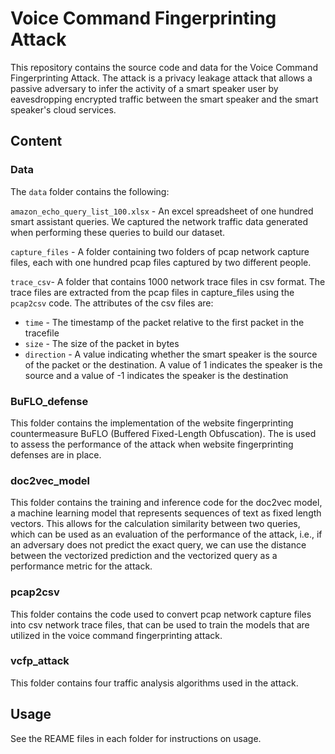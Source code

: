 # Voice Command Fingerprinting Attack
This repository contains the source code and data for the Voice Command Fingerprinting Attack.  The attack is a privacy leakage attack that allows a passive adversary to infer the activity of a smart speaker user by eavesdropping encrypted traffic between the smart speaker and the smart speaker's cloud services.

## Content

### Data

The ```data``` folder contains the following:

```amazon_echo_query_list_100.xlsx``` - An excel spreadsheet of one hundred smart assistant queries.  We captured the network traffic data generated when performing these queries to build our dataset.

```capture_files``` - A folder containing two folders of pcap network capture files, each with one hundred pcap files captured by two different people. 

 ```trace_csv```- A folder that contains 1000 network trace files in csv format.  The trace files are extracted from the pcap files in capture_files using the ```pcap2csv``` code.  The attributes of the csv files are:

-  ```time``` - The timestamp of the packet relative to the first packet in the tracefile
- ```size``` - The size of the packet in bytes
- ```direction``` - A value indicating whether the smart speaker is the source of the packet or the destination.  A value of 1 indicates the speaker is the source and a value of -1 indicates the speaker is the destination 

### BuFLO_defense

This folder contains the implementation of the website fingerprinting countermeasure BuFLO (Buffered  Fixed-Length  Obfuscation).  The is used to assess the performance of the attack when website fingerprinting defenses are in place.

### doc2vec_model

This folder contains the training and inference code for the doc2vec model, a machine learning model that represents sequences of text as fixed length vectors.  This allows for the calculation similarity between two queries, which can be used as an evaluation of the performance of the attack, i.e., if an adversary does not predict the exact query, we can use the distance between the vectorized prediction and the vectorized query as a performance metric for the attack.

### pcap2csv

This folder contains the code used to convert pcap network capture files into csv network trace files, that can be used to train the models that are utilized in the voice command fingerprinting attack.

### vcfp_attack

This folder contains four traffic analysis algorithms used in the attack.

## Usage

See the REAME files in each folder for instructions on usage.